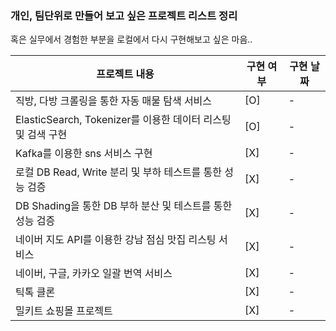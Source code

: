 
### 개인, 팀단위로 만들어 보고 싶은 프로젝트 리스트 정리
혹은 실무에서 경험한 부분을 로컬에서 다시 구현해보고 싶은 마음..

프로젝트 내용|구현 여부 | 구현 날짜
-----|----- | -----
직방, 다방 크롤링을 통한 자동 매물 탐색 서비스 | [O] | -
ElasticSearch, Tokenizer를 이용한 데이터 리스팅 및 검색 구현 | [O] | -
Kafka를 이용한 sns 서비스 구현 | [X]| -
로컬 DB Read, Write 분리 및 부하 테스트를 통한 성능 검증 | [X] | -
DB Shading을 통한 DB 부하 분산 및 테스트를 통한 성능 검증|[X]| -
네이버 지도 API를 이용한 강남 점심 맛집 리스팅 서비스 |[X]| -
네이버, 구글, 카카오 일괄 번역 서비스|[X]|-
틱톡 클론|[X]|-
밀키트 쇼핑몰 프로젝트|[X]|-
